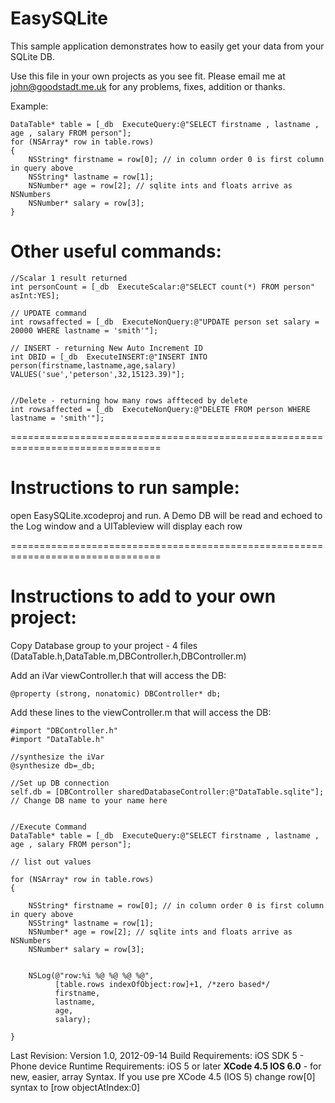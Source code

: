 # EasySQLite #


This sample application demonstrates how to easily get your data from your SQLite DB.

Use this file in your own projects as you see fit.
Please email me at john@goodstadt.me.uk for any problems, fixes, addition or thanks.


Example:

```obj-c
DataTable* table = [_db  ExecuteQuery:@"SELECT firstname , lastname , age , salary FROM person"];
for (NSArray* row in table.rows)
{
    NSString* firstname = row[0]; // in column order 0 is first column in query above
    NSString* lastname = row[1];
    NSNumber* age = row[2]; // sqlite ints and floats arrive as NSNumbers
    NSNumber* salary = row[3];
}
```

# Other useful commands:

```obj-c
//Scalar 1 result returned
int personCount = [_db  ExecuteScalar:@"SELECT count(*) FROM person" asInt:YES];

// UPDATE command
int rowsaffected = [_db  ExecuteNonQuery:@"UPDATE person set salary = 20000 WHERE lastname = 'smith'"];

// INSERT - returning New Auto Increment ID
int DBID = [_db  ExecuteINSERT:@"INSERT INTO person(firstname,lastname,age,salary) VALUES('sue','peterson',32,15123.39)"];


//Delete - returning how many rows affteced by delete
int rowsaffected = [_db  ExecuteNonQuery:@"DELETE FROM person WHERE lastname = 'smith'"];
```

================================================================================
# Instructions to run sample:

open EasySQLite.xcodeproj and run.
A Demo DB will be read and echoed to the Log window and a UITableview will display each row

================================================================================
# Instructions to add to your own project:

Copy Database group to your project - 4 files (DataTable.h,DataTable.m,DBController.h,DBController.m)

Add an iVar viewController.h that will access the DB:

```obj-c
@property (strong, nonatomic) DBController* db;
```

Add these lines to the viewController.m that will access the DB:

```obj-c
#import "DBController.h"
#import "DataTable.h"

//synthesize the iVar
@synthesize db=_db;

//Set up DB connection
self.db = [DBController sharedDatabaseController:@"DataTable.sqlite"]; // Change DB name to your name here


//Execute Command
DataTable* table = [_db  ExecuteQuery:@"SELECT firstname , lastname , age , salary FROM person"];

// list out values

for (NSArray* row in table.rows)
{
    
    NSString* firstname = row[0]; // in column order 0 is first column in query above
    NSString* lastname = row[1];
    NSNumber* age = row[2]; // sqlite ints and floats arrive as NSNumbers
    NSNumber* salary = row[3];
    
    
    NSLog(@"row:%i %@ %@ %@ %@",
          [table.rows indexOfObject:row]+1, /*zero based*/
          firstname,
          lastname,
          age,
          salary);
    
}
```

Last Revision:
Version 1.0, 2012-09-14
Build Requirements:
iOS SDK 5 - Phone device
Runtime Requirements:
iOS 5 or later
**XCode 4.5 IOS 6.0** - for new, easier, array Syntax.
If you use pre XCode 4.5 (IOS 5) change row[0] syntax to [row objectAtIndex:0]
